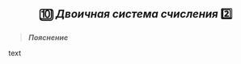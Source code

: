 <h2 align="center">
    🔟 <i><b>Двоичная система счисления</b></i> 2️⃣
</h2>

> **_Пояснение_**

text
